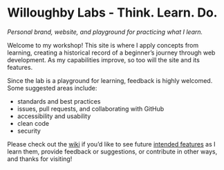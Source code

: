 # Willoughby Labs - Think. Learn. Do.
*Personal brand, website, and playground for practicing what I learn.*

Welcome to my workshop! This site is where I apply concepts from learning, creating a historical record of a beginner’s journey through web development. As my capabilities improve, so too will the site and its features. 

Since the lab is a playground for learning, feedback is highly welcomed. Some suggested areas include:
- standards and best practices
- issues, pull requests, and collaborating with GitHub
- accessibility and usability
- clean code
- security

Please check out the [wiki](https://github.com/willoughbylabs/willoughby-labs/wiki) if you’d like to see future [intended features](https://github.com/willoughbylabs/willoughby-labs/wiki/Features----Learning) as I learn them, provide feedback or suggestions, or contribute in other ways, and thanks for visiting!
